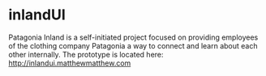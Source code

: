 # inlandUI
Patagonia Inland is a self-initiated project focused on providing employees of the clothing company Patagonia a way to connect and learn about each other internally. The prototype is located here: http://inlandui.matthewmatthew.com
